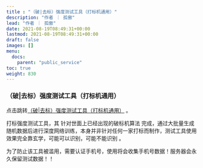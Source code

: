 ```yaml
---
title : "（破|去标）强度测试工具（打标机通用）"
description: "作者 ｜ 孤傲"
lead: "作者 ｜ 孤傲"
date: 2021-08-19T08:49:31+00:00
lastmod: 2021-08-19T08:49:31+00:00
draft: false 
images: []
menu:
  docs:
    parent: "public_service"
toc: true
weight: 830
---
```


### （破|去标）强度测试工具（打标机通用）

点击跳转[（破|去标）强度测试工具（打标机通用）](https://skin.gushao.club/docs/public_service/SkinCheckTest/) 。

打标强度测试工具，其 针对世面上已经出现的破标机算法 完成，通过大批量生成随机数据后进行深度网络训练，本身并非针对任何一家打标而制作，测试工具使用效果完全靠玄学，可能可以识别，可能不能识别 。

为了防止该工具被滥用，需要认证手机号，使用将会收集手机号数据！服务器会永久保留测试数据！！
